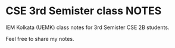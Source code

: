 # CSE 3rd Semister class NOTES

IEM Kolkata (UEMK) class notes for 3rd Semister CSE 2B students.

Feel free to share my notes.
